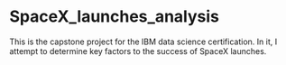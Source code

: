 # SpaceX_launches_analysis
This is the capstone project for the IBM data science certification. In it, I attempt to determine key factors to the success of SpaceX launches.
